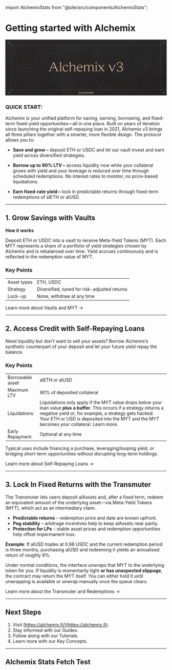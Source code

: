 import AlchemixStats from "@site/src/components/AlchemixStats";

# Getting started with Alchemix

![](/img/landing-01.webp)

### QUICK START:

Alchemix is your unified platform for saving, earning, borrowing, and fixed-term fixed-yield opportunities—all in one place. Built on years of iteration since launching the original self-repaying loan in 2021, Alchemix v3 brings all three pillars together with a smarter, more flexible design. The protocol allows you to:

- **Save and grow –** deposit ETH or USDC and let our vault invest and earn yield across diversified strategies.

- **Borrow up to 90% LTV –** access liquidity now while your collateral grows with yield and your leverage is reduced over time through scheduled redemptions. No interest rates to monitor, no price-based liquidations.

- **Earn fixed-rate yield –** lock in predictable returns through fixed-term redemptions of alETH or alUSD.

---

## 1. Grow Savings with Vaults

**How it works**

Deposit ETH or USDC into a vault to receive Meta-Yield Tokens (MYT). Each MYT represents a share of a portfolio of yield strategies chosen by Alchemix and is rebalanced over time. Yield accrues continuously and is reflected in the redemption value of MYT.

### Key Points

|             |                                              |
| ----------- | -------------------------------------------- |
| Asset types | ETH, USDC                                    |
| Strategy    | Diversified, tuned for risk-adjusted returns |
| Lock-up     | None, withdraw at any time                   |

Learn more about Vaults and MYT →

---

## 2. Access Credit with Self-Repaying Loans

Need liquidity but don’t want to sell your assets? Borrow Alchemix’s synthetic counterpart of your deposit and let your future yield repay the balance.

### Key Points

|                  |                                                                                                                                                                                                                                                                                |
| ---------------- | ------------------------------------------------------------------------------------------------------------------------------------------------------------------------------------------------------------------------------------------------------------------------------ |
| Borrowable asset | alETH or alUSD                                                                                                                                                                                                                                                                 |
| Maximum LTV      | 90% of deposited collateral                                                                                                                                                                                                                                                    |
| Liquidations     | Liquidations only apply if the MYT value drops below your loan value **plus a buffer**. This occurs if a strategy returns a negative yield or, for example, a strategy gets hacked. Your ETH or USD is deposited into the MYT and the MYT becomes your collateral. Learn more. |
| Early Repayment  | Optional at any time                                                                                                                                                                                                                                                           |

Typical uses include financing a purchase, leveraging/looping yield, or bridging short-term opportunities without disrupting long-term holdings.

Learn more about Self-Repaying Loans →

---

## 3. Lock In Fixed Returns with the Transmuter

The Transmuter lets users deposit alAssets and, after a fixed term, redeem an equivalent amount of the underlying asset—via Meta-Yield Tokens (MYT), which act as an intermediary claim.

- **Predictable returns** – redemption price and date are known upfront.
- **Peg stability** – arbitrage incentives help to keep alAssets near parity.
- **Protection for LPs** – stable asset prices and redemption opportunities help offset impermanent loss.

**Example**: If alUSD trades at 0.98 USDC and the current redemption period is three months, purchasing alUSD and redeeming it yields an annualised return of roughly 8%.

Under normal conditions, the interface unwraps that MYT to the underlying token for you. If liquidity is momentarily tight **or has unexpected slippage**, the contract may return the MYT itself. You can either hold it until unwrapping is available or unwrap manually once the queue clears.

Learn more about the Transmuter and Redemptions →

---

## Next Steps

1. Visit [https://alchemix.fi/](https://alchemix.fi).
2. Stay informed with our Guides.
3. Follow along with our Tutorials.
4. Learn more with our Key Concepts.

---

## Alchemix Stats Fetch Test

<AlchemixStats />
